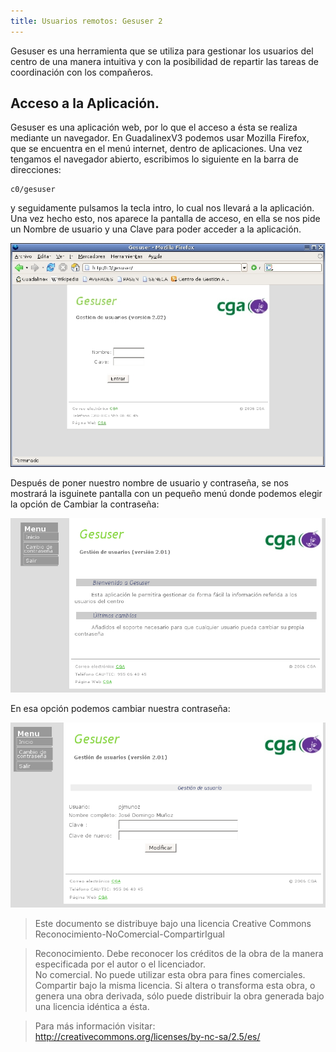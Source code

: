 ```yaml
---
title: Usuarios remotos: Gesuser 2
---
```


Gesuser es una herramienta que se utiliza para gestionar los usuarios del centro de una manera intuitiva y con la posibilidad de repartir las tareas de coordinación con los compañeros.  
  
## Acceso a la Aplicación.

Gesuser es una aplicación web, por lo que el acceso a ésta se realiza mediante un navegador. En GuadalinexV3 podemos usar Mozilla Firefox, que se encuentra en el menú internet, dentro de aplicaciones. Una vez tengamos el navegador abierto, escribimos lo siguiente en la barra de direcciones:

    c0/gesuser  

y seguidamente pulsamos la tecla intro, lo cual nos llevará a la aplicación. Una vez hecho esto, nos aparece la pantalla de acceso, en ella se nos pide un Nombre de usuario y una Clave para poder acceder a la aplicación.  
  
![gesuser](../img/gesuser3.1.eps.jpg "gesuser")  
 
Después de poner nuestro nombre de usuario y contraseña, se nos mostrará la isguinete pantalla con un pequeño menú donde podemos elegir la opción de Cambiar la contraseña:  

![gu](../img/gu1.png "gu")  

En esa opción podemos cambiar nuestra contraseña:  
  
![gu](../img/gu2.png "gu")  
 

> Este documento se distribuye bajo una licencia Creative Commons Reconocimiento-NoComercial-CompartirIgual  
  
> Reconocimiento. Debe reconocer los créditos de la obra de la manera especificada por el autor o el licenciador.  
> No comercial. No puede utilizar esta obra para fines comerciales.  
> Compartir bajo la misma licencia. Si altera o transforma esta obra, o genera una obra derivada, sólo puede distribuir la obra generada bajo una licencia idéntica a ésta.  
  
  
> Para más información visitar: http://creativecommons.org/licenses/by-nc-sa/2.5/es/